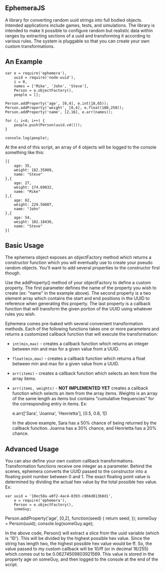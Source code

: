 EphemeraJS
----------

A library for converting random uuid strings into full bodied objects. Intended applications include games, tests, and simulations.
The library is intended to make it possible to configure random but realistic data within ranges by extracting sections of a uuid
and transforming it according to various rules. The system is pluggable so that you can create your own custom transformations.

## An Example

    var e = require('ephemera'),
    	uuid = require('node-uuid'),
    	i = 0,
    	names = ['Mike', 'John', 'Steve'],
        Person = e.objectFactory(),
        people = [];
    
    Person.addProperty('age', [0,4], e.int(18,65));
    Person.addProperty('weight', [0,4], e.float(100,250));
    Person.addProperty('name', [2,16], e.arr(names));
    
    for (; i<4; i++) {
    	people.push(Person(uuid.v4()));
    }
    
    console.log(people);
    
At the end of this script, an array of 4 objects will be logged to the console something like this:

    [{
        age: 35,
        weight: 182.35909,
        name: "Steve"
    },{
        age: 27,
        weight: 174.69832,
        name: "Mike"
    },{
        age: 62,
        weight: 229.50807,
        name: "John"
    },{
        age: 54,
        weight: 102.18436,
        name: "Steve"
    }]

## Basic Usage

The ephemera object exposes an objectFactory method which returns a constructor function which you will eventually use to 
create your pseudo random objects. You'll want to add several properties to the constructor first though.

Use the addProperty() method of your objectFactory to define a custom property. The first parameter defines the name of the 
property you wish to create (ex: "name" in the example above). The second property is a two element array which contains the
start and end positions in the UUID to reference when generating this property. The last property is a callback function that
will transform the given portion of the UUID using whatever rules you wish. 

Ephemera comes pre-baked with several convenient transformation methods. Each of the following functions takes one or more
parameters and returns a customized callback function that will execute the transformation:

 + `int(min,max)` - creates a callback function which returns an integer between min and max for a given value from a UUID.
 + `float(min,max)` - creates a callback function which returns a float between min and max for a given value from a UUID.
 + `arr(items)` - creates a callback function which selects an item from the array items.
 + `arr(items, weights)` - **NOT IMPLEMENTED YET** creates a callback function which selects an item from the array items. 
   Weights is an array of the same length as items but contains "cumulative frequencies" for the corresponding entry in 
   items. Ex:
   
     e.arr(['Sara', 'Joanna', 'Henrietta'], [0.5, 0.8, 1])
   
   In the above example, Sara has a 50% chance of being returned by the callback function. Joanna has a 30% chance, and Henrietta 
   has a 20% chance.
 
## Advanced Usage

You can also define your own custom callback transformations. Transformation functions receive one integer as a parameter. Behind
the scenes, ephemera converts the UUID passed to the constructor into a floating point number between 0 and 1. The exact floating
point value is determined by dividing the actual hex value by the total possible hex value. Ex:

    var uuid = '10ec58a-a0f2-4ac4-8393-c866d813b8d1',
        e = require('ephemera'),
        Person = e.objectFactory(),
        someGuy;
   
   Person.addProperty('age', [0,2], function(seed) { return seed; });
   someGuy = Person(uuid);
   console.log(someGuy.age);

In the above code, Person() will extract a slice from the uuid variable (which is '10'). This will be divided by the 
highest possible hex value. Since the string has length two, the highest possible hex value would be ff. So, the value passed to
my custom callback will be 10/ff (or in decimal 16/255) which comes out to be 0.06274509803921569. This value is stored in the
property age on someGuy, and then logged to the console at the end of the script.
